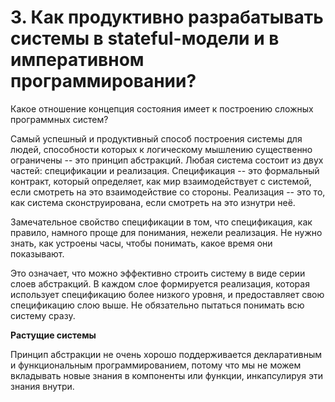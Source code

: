 # 3. Как продуктивно разрабатывать системы в stateful-модели и в императивном программировании?

Какое отношение концепция состояния имеет к построению сложных программных систем?

Самый успешный и продуктивный способ построения системы для людей, способности которых к логическому мышлению существенно ограничены -- это принцип абстракций. Любая система состоит из двух частей: спецификации и реализация.
Спецификация -- это формальный контракт, который определяет, как мир взаимодействует с системой, если смотреть на это взаимодействие со стороны.
Реализация -- это то, как система сконструирована, если смотреть на это изнутри неё.

Замечательное свойство спецификации в том, что спецификация, как правило, намного проще для понимания, нежели реализация. Не нужно знать, как устроены часы, чтобы понимать, какое время они показывают.

Это означает, что можно эффективно строить систему в виде серии слоев абстракций. В каждом слое формируется реализация, которая использует спецификацию более низкого уровня, и предоставляет свою спецификацию слою выше. Не обязательно пытаться понимать всю систему сразу.

__Растущие системы__

Принцип абстракции не очень хорошо поддерживается декларативным и функциональным программированием, потому что мы не можем вкладывать новые знания в компоненты или функции, инкапсулируя эти знания внутри.